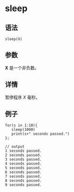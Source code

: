 # sleep

## 语法

`sleep(X)`

## 参数

**X** 是一个非负数。

## 详情

暂停程序 *X* 毫秒。

## 例子

```
for(s in 1:10){
   sleep(1000)
   print(s+" seconds passed.")
};

// output
1 seconds passed.
2 seconds passed.
3 seconds passed.
4 seconds passed.
5 seconds passed.
6 seconds passed.
7 seconds passed.
8 seconds passed.
9 seconds passed.
```

